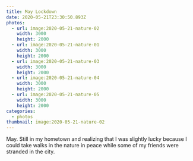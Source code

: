 ```yaml
---
title: May Lockdown
date: 2020-05-21T23:30:50.893Z
photos:
  - url: image:2020-05-21-nature-02
    width: 3000
    height: 2000
  - url: image:2020-05-21-nature-01
    width: 3000
    height: 2000
  - url: image:2020-05-21-nature-03
    width: 3000
    height: 2000
  - url: image:2020-05-21-nature-04
    width: 3000
    height: 2000
  - url: image:2020-05-21-nature-05
    width: 3000
    height: 2000
categories:
  - photos
thumbnail: image:2020-05-21-nature-02
---
```


<style>
.fg-2020-05-21-may-lockdown {
  grid-template-areas:
    "a a"
    "b c"
    "d e";
}

.fg-2020-05-21-may-lockdown > *:nth-child(1) { grid-area: a; }
.fg-2020-05-21-may-lockdown > *:nth-child(2) { grid-area: b; }
.fg-2020-05-21-may-lockdown > *:nth-child(3) { grid-area: c; }
.fg-2020-05-21-may-lockdown > *:nth-child(4) { grid-area: d; }
.fg-2020-05-21-may-lockdown > *:nth-child(5) { grid-area: e; }
</style>

May. Still in my hometown and realizing that I was slightly lucky because I could take walks in the nature in peace while some of my friends were stranded in the city.
